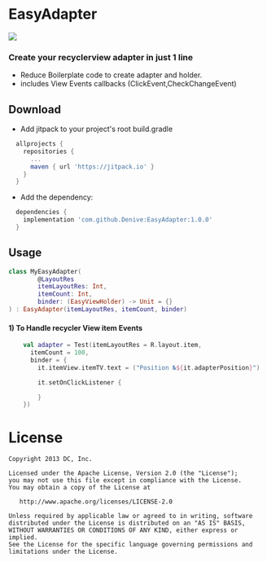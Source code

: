 # EasyAdapter
[![](https://jitpack.io/v/Denive/EasyAdapter.svg)](https://jitpack.io/#Denive/EasyAdapter)
### Create your recyclerview adapter in just 1 line

- Reduce Boilerplate code to create adapter and holder.
- includes View Events callbacks (ClickEvent,CheckChangeEvent)

Download
--------

* Add jitpack to your project's root build.gradle
```groovy
  allprojects {
    repositories {
      ...
      maven { url 'https://jitpack.io' }
    }
  }
```
* Add the dependency:
```groovy
  dependencies {
    implementation 'com.github.Denive:EasyAdapter:1.0.0'
  }
```

## Usage


``` kotlin
class MyEasyAdapter(
        @LayoutRes
        itemLayoutRes: Int,
        itemCount: Int,
        binder: (EasyViewHolder) -> Unit = {}
) : EasyAdapter(itemLayoutRes, itemCount, binder)
```

#### 1) To Handle recycler View item Events 

``` kotlin
    val adapter = Test(itemLayoutRes = R.layout.item,
      itemCount = 100,
      binder = {
        it.itemView.itemTV.text = ("Position №${it.adapterPosition}")

        it.setOnClickListener {

        }
    })
```

License
=======

    Copyright 2013 DC, Inc.

    Licensed under the Apache License, Version 2.0 (the "License");
    you may not use this file except in compliance with the License.
    You may obtain a copy of the License at

       http://www.apache.org/licenses/LICENSE-2.0

    Unless required by applicable law or agreed to in writing, software
    distributed under the License is distributed on an "AS IS" BASIS,
    WITHOUT WARRANTIES OR CONDITIONS OF ANY KIND, either express or implied.
    See the License for the specific language governing permissions and
    limitations under the License.
